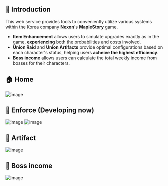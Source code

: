 ## 🍁 Introduction

This web service provides tools to conveniently utilize various systems within the Korea company **Nexon**'s **MapleStory** game.

- **Item Enhancement** allows users to simulate upgrades exactly as in the game, **experiencing** both the probabilities and costs involved.
- **Union Raid** and **Union Artifacts** provide optimal configurations based on each character's status, helping users **acheive the highest efficiency**.
- **Boss income** allows users can calculate the total weekly income from bosses for their characters.

## 🏠 Home
![image](https://github.com/user-attachments/assets/9c064dc4-dcdd-4fca-a9ae-75a238c3d83c)

## 🔨 Enforce (Developing now)
![image](https://github.com/user-attachments/assets/5ed5f256-f6a4-492c-8f93-6e4a5e41b32f)
![image](https://github.com/user-attachments/assets/0142edf3-d206-498c-8301-42fcbce4181a)

## 🔮 Artifact
![image](https://github.com/user-attachments/assets/1fa84d47-bad8-4980-afcf-213c99f9530e)

## 💎 Boss income
![image](https://github.com/user-attachments/assets/1d032405-ad5b-4054-9b55-d3a0eba1b14f)
